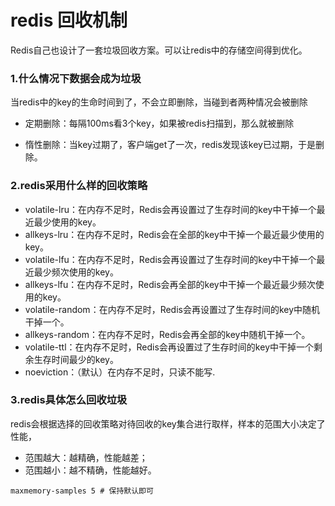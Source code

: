 #  redis 回收机制

Redis自己也设计了一套垃圾回收方案。可以让redis中的存储空间得到优化。

### 1.什么情况下数据会成为垃圾

当redis中的key的生命时间到了，不会立即删除，当碰到者两种情况会被删除

* 定期删除：每隔100ms看3个key，如果被redis扫描到，那么就被删除

* 惰性删除：当key过期了，客户端get了一次，redis发现该key已过期，于是删除。


### 2.redis采用什么样的回收策略

* volatile-lru：在内存不足时，Redis会再设置过了生存时间的key中干掉一个最近最少使用的key。
* allkeys-lru：在内存不足时，Redis会在全部的key中干掉一个最近最少使用的key。
* volatile-lfu：在内存不足时，Redis会再设置过了生存时间的key中干掉一个最近最少频次使用的key。
* allkeys-lfu：在内存不足时，Redis会再全部的key中干掉一个最近最少频次使用的key。
* volatile-random：在内存不足时，Redis会再设置过了生存时间的key中随机干掉一个。
* allkeys-random：在内存不足时，Redis会再全部的key中随机干掉一个。
* volatile-ttl：在内存不足时，Redis会再设置过了生存时间的key中干掉一个剩余生存时间最少的key。
* noeviction：（默认）在内存不足时，只读不能写.

### 3.redis具体怎么回收垃圾
redis会根据选择的回收策略对待回收的key集合进行取样，样本的范围大小决定了性能，

* 范围越大：越精确，性能越差；
* 范围越小：越不精确，性能越好。

```redis
maxmemory-samples 5 # 保持默认即可
```